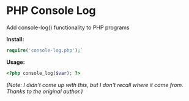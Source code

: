 # PHP Console Log
Add console-log() functionality to PHP programs

**Install:**
```php
require('console-log.php');`
```

**Usage:**
```php
<?php console_log($var); ?>
```

*(Note: I didn't come up with this, but I don't recall where it came from. Thanks to the original author.)*
